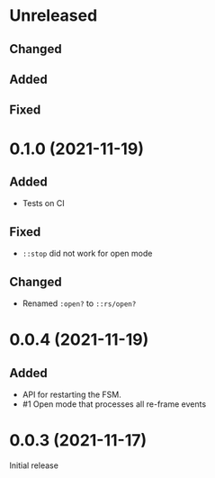 # Unreleased

## Changed

## Added

## Fixed

# 0.1.0 (2021-11-19)

## Added
- Tests on CI

## Fixed
- `::stop` did not work for open mode

## Changed
- Renamed `:open?` to `::rs/open?`

# 0.0.4 (2021-11-19)

## Added
- API for restarting the FSM.
- #1 Open mode that processes all re-frame events


# 0.0.3 (2021-11-17)

Initial release
